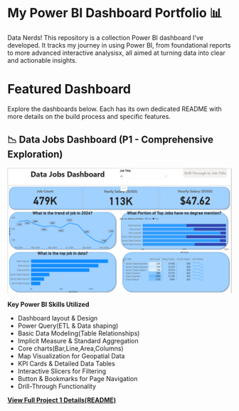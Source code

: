 # My Power BI Dashboard Portfolio 📊

Data Nerds! This repository is a collection Power BI dashboard I've developed. It tracks my journey in using Power BI, from foundational reports to more advanced interactive analysisx, all aimed at turning data into clear and actionable insights.

# Featured Dashboard 

Explore the dashboards below.
Each has its own dedicated README with more details on the build process and specific features.

## 📉 Data Jobs Dashboard (P1 - Comprehensive Exploration)

![Data Jobs DB GIF](/image/project_1_png_1.png)

**Key Power BI Skills Utilized**

* Dashboard layout & Design
* Power Query(ETL & Data shaping)
* Basic Data Modeling(Table Relationships)
* Implicit Measure & Standard Aggregation
* Core charts(Bar,Line,Area,Columns)
* Map Visualization for Geopatial Data
* KPI Cards & Detailed Data Tables
* Interactive Slicers for Filtering 
* Button & Bookmarks for Page Navigation
* Drill-Through Functionality


[**View Full Project 1 Details(README)**](/Data_Jobs_P1/Data_Jobs_v1/Data_Jobs/README.md)